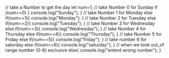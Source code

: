 // take a Number to get the day
let num=1;
// take Number 0 for Sunday
 if (num==0) {
    console.log("Sunday");
 }
 // take Number 1 for Monday
  else if(num==1){
    console.log("Monday");
   }
   // take Number 2 for Tuesday
  else if(num==2){
      console.log("Tuesday");
  }
  // take Number 3 for Wednesday
      else if(num==3){
      console.log("Wednesday");
      }
      // take Number 4 for Thursday
      else if(num==4){
      console.log("Thursday");
      }
      // take Number 5 for Friday
      else if(num==5){
      console.log("friday");
      }
      // take number 6 for saturday
      else if(num==6){
      console.log("saturday");
      }
      // when we took out_of range number (0-6) exclusive
      else{
      console.log("enterd wrong number");
      }
